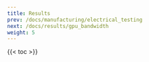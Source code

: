 ```yaml
---
title: Results
prev: /docs/manufacturing/electrical_testing
next: /docs/results/gpu_bandwidth
weight: 5
---
```


{{< toc >}}
